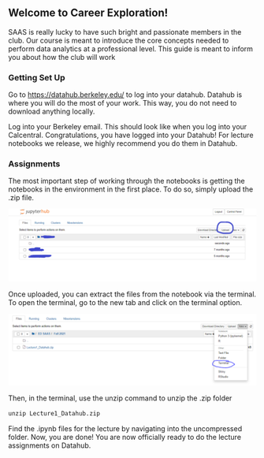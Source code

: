 ## Welcome to Career Exploration!

SAAS is really lucky to have such bright and passionate members in the club. Our course is meant to introduce the core concepts needed to perform data analytics at a professional level. This guide is meant to inform you about how the club will work 

### Getting Set Up

Go to https://datahub.berkeley.edu/ to log into your datahub. Datahub is where you will do the most of your work. This way, you do not need to download anything locally. 

Log into your Berkeley email. This should look like when you log into your Calcentral. Congratulations, you have logged into your Datahub! For lecture notebooks we release, we highly recommend you do them in Datahub.

### Assignments

The most important step of working through the notebooks is getting the notebooks in the environment in the first place. To do so, simply upload the .zip file.  


![useful image](upload.PNG)

Once uploaded, you can extract the files from the notebook via the terminal. To open the terminal, go to the new tab and click on the terminal option.

![useful image](terminal.PNG)

Then, in the terminal, use the unzip command to unzip the .zip folder

```markdown
unzip Lecture1_Datahub.zip
```

Find the .ipynb files for the lecture by navigating into the uncompressed folder. Now, you are done! You are now officially ready to do the lecture assignments on Datahub.  
